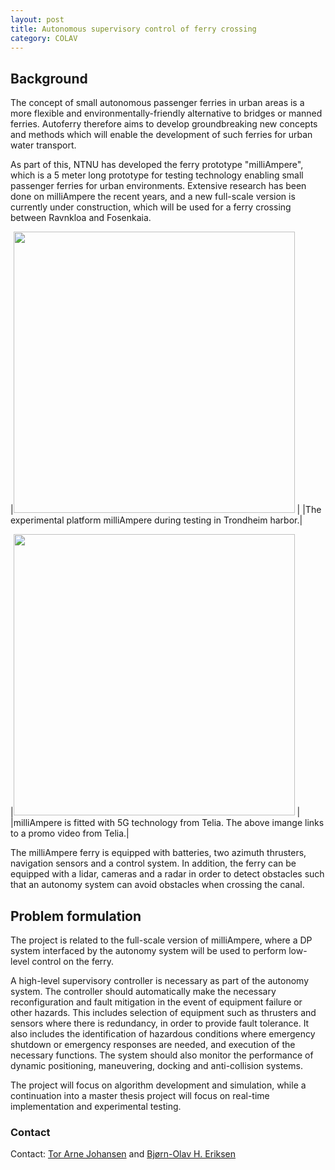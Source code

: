 ```yaml
---
layout: post
title: Autonomous supervisory control of ferry crossing
category: COLAV
---
```


## Background

The concept of small autonomous passenger ferries in urban areas is a more flexible and environmentally-friendly alternative to bridges or manned ferries. Autoferry therefore aims to develop groundbreaking new concepts and methods which will enable the development of such ferries for urban water transport.

As part of this, NTNU has developed the ferry prototype "milliAmpere", which is a 5 meter long prototype for testing technology enabling small passenger ferries for urban environments. Extensive research has been done on milliAmpere the recent years, and a new full-scale version is currently under construction, which will be used for a ferry crossing between Ravnkloa and Fosenkaia.

|<img src="{{site.url}}/assets/milliampere.jpg" width="450"> |
|The experimental platform milliAmpere during testing in Trondheim harbor.|

|[<img src="https://img.youtube.com/vi/FuWedx0oLX4/0.jpg" width="450">](https://www.youtube.com/watch?v=FuWedx0oLX4) |
|milliAmpere is fitted with 5G technology from Telia. The above imange links to a promo video from Telia.|

The milliAmpere ferry is equipped with batteries, two azimuth thrusters, navigation sensors and a control system. In addition, the ferry can be equipped with a lidar, cameras and a radar in order to detect obstacles such that an autonomy system can avoid obstacles when crossing the canal.

## Problem formulation

The project is related to the full-scale version of milliAmpere, where a DP system interfaced by the autonomy system will be used to perform low-level control on the ferry.

A high-level supervisory controller is necessary as part of the autonomy system. The controller should automatically make the necessary reconfiguration and fault mitigation in the event of equipment failure or other hazards. This includes selection of equipment such as thrusters and sensors where there is redundancy, in order to provide fault tolerance. It also includes the identification of hazardous conditions where emergency shutdown or emergency responses are needed, and execution of the necessary functions. The system should also monitor the performance of dynamic positioning, maneuvering, docking and anti-collision systems.

The project will focus on algorithm development and simulation, while a continuation into a master thesis project will focus on real-time implementation and experimental testing.

### Contact

Contact: [Tor Arne Johansen] and [Bjørn-Olav H. Eriksen]

[Tor Arne Johansen]: https://www.ntnu.no/ansatte/tor.arne.johansen
[Bjørn-Olav H. Eriksen]: https://www.ntnu.no/ansatte/bjorn-olav.holtung.eriksen

